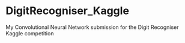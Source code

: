 # DigitRecogniser_Kaggle
My Convolutional Neural Network submission for the Digit Recogniser Kaggle competition
